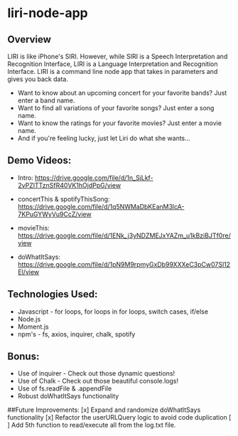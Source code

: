 # liri-node-app

## Overview
LIRI is like iPhone's SIRI. However, while SIRI is a Speech Interpretation and Recognition Interface, LIRI is a Language Interpretation and Recognition Interface. LIRI is a command line node app that takes in parameters and gives you back data.
* Want to know about an upcoming concert for your favorite bands? Just enter a band name.
* Want to find all variations of your favorite songs? Just enter a song name.
* Want to know the ratings for your favorite movies? Just enter a movie name.
* And if you're feeling lucky, just let Liri do what she wants...

## Demo Videos:
* Intro:
https://drive.google.com/file/d/1n_SjLkf-2vPZlTTznSfR40VK1hOjdPpG/view

* concertThis & spotifyThisSong:
https://drive.google.com/file/d/1q5NWMaDbKEanM3lcA-7KPuGYWyVu9CcZ/view

* movieThis:
https://drive.google.com/file/d/1ENk_j3yNDZMEJxYAZm_u1kBziBJTf0re/view

* doWhatItSays:
https://drive.google.com/file/d/1pN9M9rpmyGxDb99XXXeC3pCw07Sl12El/view

## Technologies Used:
* Javascript - for loops, for loops in for loops, switch cases, if/else
* Node.js
* Moment.js
* npm's - fs, axios, inquirer, chalk, spotify

## Bonus:
* Use of inquirer - Check out those dynamic questions!
* Use of Chalk - Check out those beautiful console.logs!
* Use of fs.readFile & .appendFile
* Robust doWhatItSays functionality

##Future Improvements:
[x] Expand and randomize doWhatItSays functionality
[x] Refactor the userURLQuery logic to avoid code duplication
[ ] Add 5th function to read/execute all from the log.txt file.